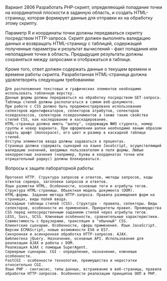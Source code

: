 Вариант 2806
Разработать PHP-скрипт, определяющий попадание точки на координатной плоскости в заданную область, и создать HTML-страницу, которая формирует данные для отправки их на обработку этому скрипту.

Параметр R и координаты точки должны передаваться скрипту посредством HTTP-запроса. Скрипт должен выполнять валидацию данных и возвращать HTML-страницу с таблицей, содержащей полученные параметры и результат вычислений - факт попадания или непопадания точки в область. Предыдущие результаты должны сохраняться между запросами и отображаться в таблице.

Кроме того, ответ должен содержать данные о текущем времени и времени работы скрипта.
Разработанная HTML-страница должна удовлетворять следующим требованиям:

    Для расположения текстовых и графических элементов необходимо использовать табличную верстку.
    Данные формы должны передаваться на обработку посредством GET-запроса.
    Таблицы стилей должны располагаться в самом веб-документе.
    При работе с CSS должно быть продемонстрировано использование селекторов идентификаторов, селекторов атрибутов, селекторов псевдоклассов, селекторов псевдоэлементов а также такие свойства стилей CSS, как наследование и каскадирование.
    HTML-страница должна иметь "шапку", содержащую ФИО студента, номер группы и новер варианта. При оформлении шапки необходимо явным образом задать шрифт (monospace), его цвет и размер в каскадной таблице стилей.
    Отступы элементов ввода должны задаваться в процентах.
    Страница должна содержать сценарий на языке JavaScript, осуществляющий валидацию значений, вводимых пользователем в поля формы. Любые некорректные значения (например, буквы в координатах точки или отрицательный радиус) должны блокироваться.

Вопросы к защите лабораторной работы:

    Протокол HTTP. Структура запросов и ответов, методы запросов, коды ответов сервера, заголовки запросов и ответов.
    Язык разметки HTML. Особенности, основные теги и атрибуты тегов.
    Структура HTML-страницы. Объектная модель документа (DOM).
    HTML-формы. Задание метода HTTP-запроса. Правила размещения форм на страницах, виды полей ввода.
    Каскадные таблицы стилей (CSS). Структура - правила, селекторы. Виды селекторов, особенности их применения. Приоритеты правил. Преимущества CSS перед непосредственным заданием стилей через атрибуты тегов.
    LESS, Sass, SCSS. Ключевые особенности, сравнительные характеристики. Совместимость с браузерами, трансляция в "обычный" CSS.
    Клиентские сценарии. Особенности, сферы применения. Язык JavaScript.
    Версии ECMAScript, новые возможности ES6 и ES7.
    Синхронная и асинхронная обработка HTTP-запросов. AJAX.
    Библиотека jQuery. Назначение, основные API. Использование для реализации AJAX и работы с DOM.
    Реализация AJAX с помощью SuperAgent.
    Серверные сценарии. CGI - определение, назначение, ключевые особенности.
    FastCGI - особенности технологии, преимущества и недостатки относительно CGI.
    Язык PHP - синтаксис, типы данных, встраивание в веб-страницы, правила обработки HTTP-запросов. Особенности реализации принципов ООП в PHP.


